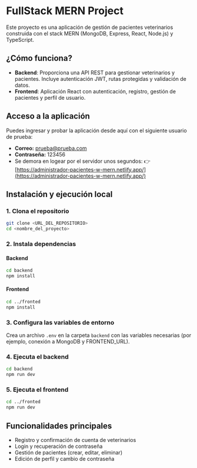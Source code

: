 # FullStack MERN Project

Este proyecto es una aplicación de gestión de pacientes veterinarios construida con el stack MERN (MongoDB, Express, React, Node.js) y TypeScript.

## ¿Cómo funciona?
- **Backend**: Proporciona una API REST para gestionar veterinarios y pacientes. Incluye autenticación JWT, rutas protegidas y validación de datos.
- **Frontend**: Aplicación React con autenticación, registro, gestión de pacientes y perfil de usuario.

## Acceso a la aplicación
Puedes ingresar y probar la aplicación desde aquí con el siguiente usuario de prueba:

- **Correo:** prueba@prueba.com
- **Contraseña:** 123456
- Se demora en logear por el servidor unos segundos:
👉 [https://administrador-pacientes-w-mern.netlify.app/](https://administrador-pacientes-w-mern.netlify.app/)

## Instalación y ejecución local

### 1. Clona el repositorio
```bash
git clone <URL_DEL_REPOSITORIO>
cd <nombre_del_proyecto>
```

### 2. Instala dependencias
#### Backend
```bash
cd backend
npm install
```
#### Frontend
```bash
cd ../fronted
npm install
```

### 3. Configura las variables de entorno
Crea un archivo `.env` en la carpeta `backend` con las variables necesarias (por ejemplo, conexión a MongoDB y FRONTEND_URL).

### 4. Ejecuta el backend
```bash
cd backend
npm run dev
```

### 5. Ejecuta el frontend
```bash
cd ../fronted
npm run dev
```

## Funcionalidades principales
- Registro y confirmación de cuenta de veterinarios
- Login y recuperación de contraseña
- Gestión de pacientes (crear, editar, eliminar)
- Edición de perfil y cambio de contraseña
